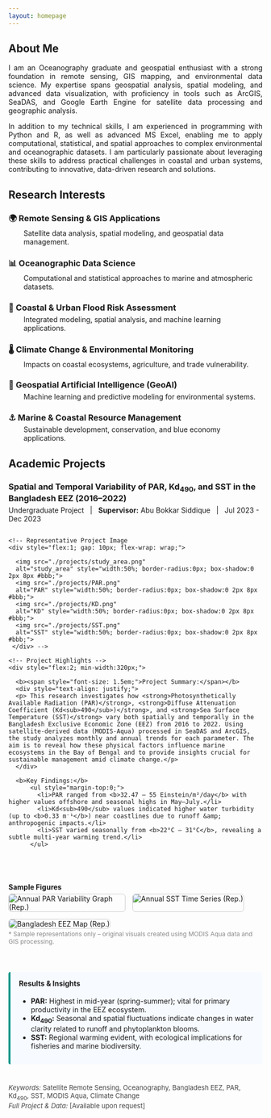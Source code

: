 ```yaml
---
layout: homepage
---
```


<h2>About Me</h2>
<div style="text-align: justify;">
  <p>
    I am an Oceanography graduate and geospatial enthusiast with a strong foundation in remote sensing, GIS mapping, and environmental data science. My expertise spans geospatial analysis, spatial modeling, and advanced data visualization, with proficiency in tools such as ArcGIS, SeaDAS, and Google Earth Engine for satellite data processing and geographic analysis.
  </p>
  <p>
    In addition to my technical skills, I am experienced in programming with Python and R, as well as advanced MS Excel, enabling me to apply computational, statistical, and spatial approaches to complex environmental and oceanographic datasets. I am particularly passionate about leveraging these skills to address practical challenges in coastal and urban systems, contributing to innovative, data-driven research and solutions.
  </p>
</div>

<h2>Research Interests</h2>

  <h3 style="margin-bottom: 5px;">🌍 Remote Sensing & GIS Applications</h3>
  <p style="margin-top: 0; margin-left: 30px;">Satellite data analysis, spatial modeling, and geospatial data management.</p>

  <h3 style="margin-bottom: 5px;">📊 Oceanographic Data Science</h3>
  <p style="margin-top: 0; margin-left: 30px;">Computational and statistical approaches to marine and atmospheric datasets.</p>

  <h3 style="margin-bottom: 5px;">🌊 Coastal & Urban Flood Risk Assessment</h3>
  <p style="margin-top: 0; margin-left: 30px;">Integrated modeling, spatial analysis, and machine learning applications.</p>

  <h3 style="margin-bottom: 5px;">🌡️ Climate Change & Environmental Monitoring</h3>
  <p style="margin-top: 0; margin-left: 30px;">Impacts on coastal ecosystems, agriculture, and trade vulnerability.</p>

  <h3 style="margin-bottom: 5px;">🤖 Geospatial Artificial Intelligence (GeoAI)</h3>
  <p style="margin-top: 0; margin-left: 30px;">Machine learning and predictive modeling for environmental systems.</p>

  <h3 style="margin-bottom: 5px;">⚓ Marine & Coastal Resource Management</h3>
  <p style="margin-top: 0; margin-left: 30px;">Sustainable development, conservation, and blue economy applications.</p>


<h2>Academic Projects</h2>
  <h3 style="margin-bottom: 5px;">Spatial and Temporal Variability of PAR, Kd<sub>490</sub>, and SST in the Bangladesh EEZ (2016–2022)</h3>
  <p style="margin-top: 0;">Undergraduate Project &nbsp; | &nbsp; <b>Supervisor:</b> Abu Bokkar Siddique &nbsp; | &nbsp; Jul 2023 - Dec 2023</p>
  <div style="display:flex; flex-wrap:wrap; gap:1.5em;">
    
    <!-- Representative Project Image 
    <div style="flex:1; gap: 10px; flex-wrap: wrap;">
    
      <img src="./projects/study_area.png" 
      alt="study_area" style="width:50%; border-radius:0px; box-shadow:0 2px 8px #bbb;">
      <img src="./projects/PAR.png" 
      alt="PAR" style="width:50%; border-radius:0px; box-shadow:0 2px 8px #bbb;">
      <img src="./projects/KD.png" 
      alt="KD" style="width:50%; border-radius:0px; box-shadow:0 2px 8px #bbb;">
      <img src="./projects/SST.png" 
      alt="SST" style="width:50%; border-radius:0px; box-shadow:0 2px 8px #bbb;">
     </div> -->

    <!-- Project Highlights -->
    <div style="flex:2; min-width:320px;">
    
      <b><span style="font-size: 1.5em;">Project Summary:</span></b>
      <div style="text-align: justify;">
      <p> This research investigates how <strong>Photosynthetically Available Radiation (PAR)</strong>, <strong>Diffuse Attenuation Coefficient (Kd<sub>490</sub>)</strong>, and <strong>Sea Surface Temperature (SST)</strong> vary both spatially and temporally in the Bangladesh Exclusive Economic Zone (EEZ) from 2016 to 2022. Using satellite-derived data (MODIS-Aqua) processed in SeaDAS and ArcGIS, the study analyzes monthly and annual trends for each parameter. The aim is to reveal how these physical factors influence marine ecosystems in the Bay of Bengal and to provide insights crucial for sustainable management amid climate change.</p>
      </div> 
      
      <b>Key Findings:</b>
          <ul style="margin-top:0;">
            <li>PAR ranged from <b>32.47 – 55 Einstein/m²/day</b> with higher values offshore and seasonal highs in May–July.</li>
            <li>Kd<sub>490</sub> values indicated higher water turbidity (up to <b>0.33 m⁻¹</b>) near coastlines due to runoff &amp; anthropogenic impacts.</li>
            <li>SST varied seasonally from <b>22°C – 31°C</b>, revealing a subtle multi-year warming trend.</li>
          </ul>
       
  <!-- Insert sample figures -->
  <div style="margin-top:1em; margin-bottom:1em;">
    <h4 style="margin-bottom:.4em;">Sample Figures</h4>
    <div style="display:flex; flex-wrap:wrap; gap:1em;">
      <img src="https://i.imgur.com/e2QYYTb.png" alt="Annual PAR Variability Graph (Rep.)" style="max-width:230px; border-radius:6px; border: 1px solid #ccc;">
      <img src="https://i.imgur.com/VIPzRja.png" alt="Annual SST Time Series (Rep.)" style="max-width:230px; border-radius:6px; border: 1px solid #ccc;">
      <img src="https://i.imgur.com/BgAbso1.png" alt="Bangladesh EEZ Map (Rep.)" style="max-width:230px; border-radius:6px; border: 1px solid #ccc;">
    </div>
    <div style="font-size:.87em; color:#888; margin-top:.2em;">* Sample representations only – original visuals created using MODIS Aqua data and GIS processing.</div>
  </div>

  <!-- Results Summary -->
  <div style="background:#f7fbff; border-left:4px solid #009688; padding:1em 1.2em; margin-top:1.3em; border-radius:4px;">
    <h4 style="margin-top:0;">Results &amp; Insights</h4>
    <ul>
      <li><b>PAR:</b> Highest in mid-year (spring-summer); vital for primary productivity in the EEZ ecosystem.</li>
      <li><b>Kd<sub>490</sub>:</b> Seasonal and spatial fluctuations indicate changes in water clarity related to runoff and phytoplankton blooms.</li>
      <li><b>SST:</b> Regional warming evident, with ecological implications for fisheries and marine biodiversity.</li>
    </ul>
  </div>

  <!-- Footer and References -->
  <div style="font-size:.93em; color:#444; margin-top:1.3em">
    <i>Keywords:</i> Satellite Remote Sensing, Oceanography, Bangladesh EEZ, PAR, Kd<sub>490</sub>, SST, MODIS Aqua, Climate Change<br>
    <i>Full Project &amp; Data:</i> [Available upon request]
  </div>
</section>

